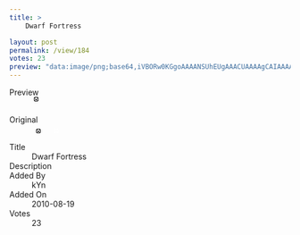 ```yaml
---
title: >
    Dwarf Fortress

layout: post
permalink: /view/184
votes: 23
preview: "data:image/png;base64,iVBORw0KGgoAAAANSUhEUgAAACUAAAAgCAIAAAAaMSbnAAAABnRSTlMA/wD/AP5AXyvrAAAAZElEQVRIie3TwQrAIAwD0ET8/0+eOxSkU9mlRRGSo4iPaGVrD1zIgm+GDcHQH2fY/0owiza9Illyyy08uDbpGIA6L/knvL7f6PUBMWwe12B48j9sSPJ1yZMnT548efLkybvMewEPCjMfSdK4ygAAAABJRU5ErkJggg=="
---
```

<dl class="side-by-side">
<dt>Preview</dt>
<dd>
    <img class="preview" src="data:image/png;base64,iVBORw0KGgoAAAANSUhEUgAAACUAAAAgCAIAAAAaMSbnAAAABnRSTlMA/wD/AP5AXyvrAAAAZElEQVRIie3TwQrAIAwD0ET8/0+eOxSkU9mlRRGSo4iPaGVrD1zIgm+GDcHQH2fY/0owiza9Illyyy08uDbpGIA6L/knvL7f6PUBMWwe12B48j9sSPJ1yZMnT548efLkybvMewEPCjMfSdK4ygAAAABJRU5ErkJggg==">
</dd>
<dt>Original</dt>
<dd>
    <img class="preview" src="data:image/png;base64,iVBORw0KGgoAAAANSUhEUgAAAEAAAAAgCAYAAAHVmk4SAAAACXBIWXMAAAsSAAALEgHS3X78AAABGElEQVR4nO2XwRLDIAhEdSb//8s2HnRoCgpK3UPYUydG92WxJF6llDTSNRz1uUHFkHO+7yuZXK+zcr/hMZjaoA/DdIHueXMKOE3N6Wu8LzCY2D2GBKvyy2B7ge0QJ5O7j0iAqwJ+gd19sA0AdecAFPtxJna/qgGoOdMJtWpzSpqA/ABQw03z528dwGkFQPSBABA7YdViH6Cbyt4HaBdc7IS0C9o7YTM3mj6lns+WgKawaE5TsAHEuyAAAuB9AOjvAbTgFUArAkADoDUNQDopO5ygtZJO2qYTuCTVDuAesl5z+GzUinvIem3b3/QXOFh1SS5Vp5oGwFX6cBBcpd2CWP4LHNbf/OMtgAZAKwJAA6AVAaAB0Hp9AB9IMoXTE3teVQAAAABJRU5ErkJggg==">
</dd>
<dt>Title</dt>
<dd>Dwarf Fortress</dd>
<dt>Description</dt>
<dd></dd>
<dt>Added By</dt>
<dd>kYn</dd>
<dt>Added On</dt>
<dd>2010-08-19</dd>
<dt>Votes</dt>
<dd>23</dd>
</dl>
